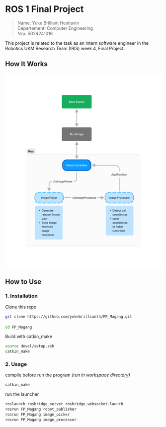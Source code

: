 # ROS 1 Final Project
> Name: Yuke Brilliant Hestiavin <br>
> Departement: Computer Engineering <br>
> Nrp: 5024241016

This project is related to the task as an intern software engineer in the Robotics UKM Research Team (IRIS) week 4, Final Project.

## How It Works
![alt text](Untitled.png)

## How to Use

### 1. Installation

Clone this repo

```bash
git clone https://github.com/yukebrillianth/FP_Magang.git

cd FP_Magang
```

Build with catkin_make

```bash
source devel/setup.zsh
catkin_make
```

### 2. Usage

compile before run the program
_(run in workspace directory)_

```bash
catkin_make
```

run the launcher

```bash
roslaunch rosbridge_server rosbridge_websocket.launch
rosrun FP_Magang robot_publisher
rosrun FP_Magang image_picker
rosrun FP_Magang image_processor
```
